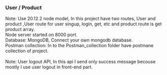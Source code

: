 <h3>User / Product</h3>

Note: Use 20.12.2 node model, In this project have two routes, User and product ,User route for user singup, login, get, etc and product route is get product array.
<br>
Node server started on 8000 port.
<br>
Database: MongoDB, Connect your own mongodb database.
<br>
Postman collection: In to the Postman_collection folder have postmane collection of project.
<br>
<br>
Note: User logout API, In this api I send only success message becouse mostly I use user logout in front-end part.

